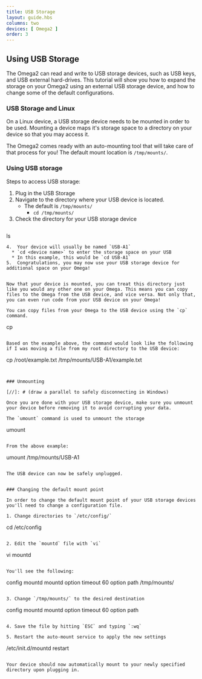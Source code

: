 ```yaml
---
title: USB Storage
layout: guide.hbs
columns: two
devices: [ Omega2 ]
order: 3
---
```


## Using USB Storage

[//]: # (Explanation of how to use USB storage:)

The Omega2 can read and write to USB storage devices, such as USB keys, and USB external hard-drives. This tutorial will show you how to expand the storage on your Omega2 using an external USB storage device, and how to change some of the default configurations.

[//]: # (add an image of a usb key plugged into an omega)

### USB Storage and Linux

[//]: # (Explanation of how a device needs to be mounted - make sure to highlight the Omega2 auto-mounts USB storage, point out the location)
On a Linux device, a USB storage device needs to be mounted in order to be used. Mounting a device maps it's storage space to a directory on your device so that you may access it.

The Omega2 comes ready with an auto-mounting tool that will take care of that process for you! The default mount location is `/tmp/mounts/`.


### Using USB storage

[//]: # (explanation of how to access files)
Steps to access USB storage:

[//]: # (TODO: photo of plugged in usb stick)
1. Plug in the USB Storage
2. Navigate to the directory where your USB device is located.
	* The default is `/tmp/mounts/`
		* `cd /tmp/mounts/`
3. Check the directory for your USB storage device
	```
  ls
  ```
4.  Your device will usually be named `USB-A1`
	* `cd <device name>` to enter the storage space on your USB
	* In this example, this would be `cd USB-A1`
5.  Congratulations, you may now use your USB storage device for additional space on your Omega!


Now that your device is mounted, you can treat this directory just like you would any other one on your Omega. This means you can copy files to the Omega from the USB device, and vice versa. Not only that, you can even run code from your USB device on your Omega!

You can copy files from your Omega to the USB device using the `cp` command.

```
cp <FILE YOU WANT TO COPY> <DESTINATION>
```

Based on the example above, the command would look like the following if I was moving a file from my root directory to the USB device:

```
cp /root/example.txt /tmp/mounts/USB-A1/example.txt
```


### Unmounting

[//]: # (draw a parallel to safely disconnecting in Windows)

Once you are done with your USB storage device, make sure you unmount your device before removing it to avoid corrupting your data.

The `umount` command is used to unmount the storage

```
umount <mount point>
```

From the above example:

```
umount /tmp/mounts/USB-A1
```

The USB device can now be safely unplugged.


### Changing the default mount point

In order to change the default mount point of your USB storage devices you'll need to change a configuration file.

1. Change directories to `/etc/config/`
```
cd /etc/config
```

2. Edit the `mountd` file with `vi`
```
vi mountd
```

You'll see the following:
```
config mountd mountd
        option  timeout         60
        option  path            /tmp/mounts/
```

3. Change `/tmp/mounts/` to the desired destination

```
config mountd mountd
        option  timeout         60
        option  path            <DESIRED MOUNT DIRECTORY>
```

4. Save the file by hitting `ESC` and typing `:wq`

5. Restart the auto-mount service to apply the new settings
```
/etc/init.d/mountd restart
```

Your device should now automatically mount to your newly specified directory upon plugging in.
